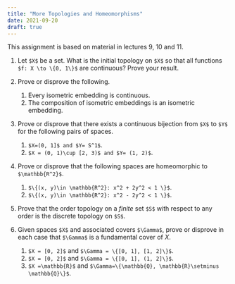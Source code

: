 ```yaml
---
title: "More Topologies and Homeomorphisms"
date: 2021-09-20
draft: true
---
```


This assignment is based on material in lectures 9, 10 and 11.

1. Let `$X$` be a set. What is the initial topology on `$X$` so that all functions `$f: X \to \{0, 1\}$` are continuous? Prove your result.

2. Prove or disprove the following.
    1. Every isometric embedding is continuous.
    2. The composition of isometric embeddings is an isometric embedding.

3. Prove or disprove that there exists a continuous bijection from `$X$` to `$Y$` for the following pairs of spaces.
    1. `$X=(0, 1]$ and $Y= S^1$`.
    2. `$X = (0, 1)\cup [2, 3)$ and $Y= (1, 2)$`.

4. Prove or disprove that the following spaces are homeomorphic to `$\mathbb{R^2}$`.
    1. `$\{(x, y)\in \mathbb{R^2}: x^2 + 2y^2 < 1 \}$`.
    2. `$\{(x, y)\in \mathbb{R^2}: x^2 - 2y^2 < 1 \}$`.

5. Prove that the order topology on a _finite_ set `$S$` with respect to any order is the discrete topology on `$S$`.

6. Given spaces `$X$` and associated covers `$\Gamma$`, prove or disprove in each case that `$\Gamma$` is a fundamental cover of $X$.
    1. `$X = [0, 2]$` and `$\Gamma = \{[0, 1], [1, 2]\}$`.
    2. `$X = [0, 2]$` and `$\Gamma = \{[0, 1], (1, 2]\}$`.
    3. `$X =\mathbb{R}$` and `$\Gamma=\{\mathbb{Q}, \mathbb{R}\setminus \mathbb{Q}\}$`.
